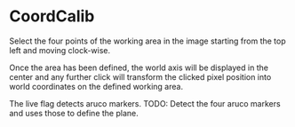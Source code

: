 # CoordCalib
Select the four points of the working area in the image starting from the top left and moving clock-wise. 

Once the area has been defined, the world axis will be displayed in the center and any further click will transform the clicked pixel position into world coordinates on the defined working area.

The live flag detects aruco markers. 
TODO: Detect the four aruco markers and uses those to define the plane.

